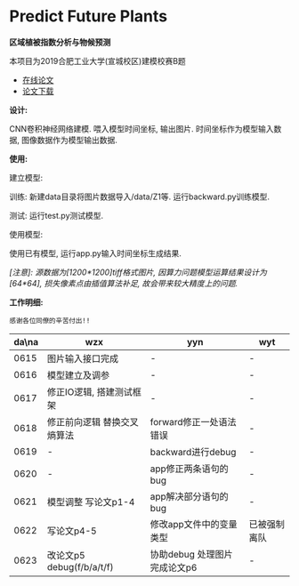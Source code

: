 ﻿# Predict Future Plants

**区域植被指数分析与物候预测**

本项目为2019合肥工业大学(宣城校区)建模校赛B题

- [在线论文](essay/区域植被指数分析与物候预测.pdf)
- [论文下载](https://minhaskamal.github.io/DownGit/#/home?url=https://github.com/DolorHunter/PredictFuturePlants/blob/master/essay/区域植被指数分析与物候预测.pdf)

**设计:**

CNN卷积神经网络建模. 喂入模型时间坐标, 输出图片. 时间坐标作为模型输入数据, 图像数据作为模型输出数据.

**使用:**

建立模型:

训练: 新建data目录将图片数据导入/data/Z1等. 运行backward.py训练模型.

测试: 运行test.py测试模型.

使用模型:

使用已有模型, 运行app.py输入时间坐标生成结果.

*[注意]: 源数据为[1200\*1200]tiff格式图片, 因算力问题模型运算结果设计为[64\*64], 损失像素点由插值算法补足, 故会带来较大精度上的问题.*

**工作明细:**

`感谢各位同僚的辛苦付出!!`

da\na|          wzx          |          yyn          |          wyt          
----|-----------------------|-----------------------|-----------------------
0615|   图片输入接口完成   |             -             |             -             
0616|     模型建立及调参    |             -             |             -             
0617|修正IO逻辑, 搭建测试框架|             -             |             -             
0618|修正前向逻辑 替换交叉熵算法|forward修正一处语法错误|             -             
0619|          -          |backward进行debug|             -          
0620|          -          |app修正两条语句的bug|             -       
0621|模型调整 写论文p1-4|app解决部分语句的bug|             -          
0622|写论文p4-5|修改app文件中的变量类型|已被强制离队 
0623|改论文p5 debug(f/b/a/t/f)|协助debug 处理图片 完成论文p6|             -             
